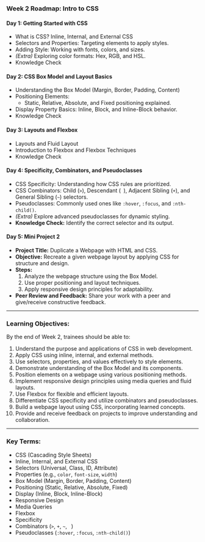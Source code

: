### **Week 2 Roadmap: Intro to CSS**  

#### **Day 1: Getting Started with CSS**  
- What is CSS? Inline, Internal, and External CSS
- Selectors and Properties: Targeting elements to apply styles.  
- Adding Style: Working with fonts, colors, and sizes.  
- *(Extra)* Exploring color formats: Hex, RGB, and HSL.  
- Knowledge Check  

#### **Day 2: CSS Box Model and Layout Basics**
  - Understanding the Box Model (Margin, Border, Padding, Content) 
  - Positioning Elements:  
    - Static, Relative, Absolute, and Fixed positioning explained.  
  - Display Property Basics: Inline, Block, and Inline-Block behavior.  
  - Knowledge Check

#### **Day 3: Layouts and Flexbox**
  - Layouts and Fluid Layout
  - Introduction to Flexbox and Flexbox Techniques
  - Knowledge Check

#### **Day 4: Specificity, Combinators, and Pseudoclasses**  
- CSS Specificity: Understanding how CSS rules are prioritized.  
- CSS Combinators: Child (`>`), Descendant (` `), Adjacent Sibling (`+`), and General Sibling (`~`) selectors.  
- Pseudoclasses: Commonly used ones like `:hover`, `:focus`, and `:nth-child()`.  
- *(Extra)* Explore advanced pseudoclasses for dynamic styling.  
- **Knowledge Check:** Identify the correct selector and its output.  

#### **Day 5: Mini Project 2**  
- **Project Title:** Duplicate a Webpage with HTML and CSS.  
- **Objective:** Recreate a given webpage layout by applying CSS for structure and design.  
- **Steps:**  
  1. Analyze the webpage structure using the Box Model.  
  2. Use proper positioning and layout techniques.  
  3. Apply responsive design principles for adaptability.  
- **Peer Review and Feedback:** Share your work with a peer and give/receive constructive feedback.  

---

### **Learning Objectives:**  

By the end of Week 2, trainees should be able to:  
1. Understand the purpose and applications of CSS in web development.  
2. Apply CSS using inline, internal, and external methods.  
3. Use selectors, properties, and values effectively to style elements.  
4. Demonstrate understanding of the Box Model and its components.  
5. Position elements on a webpage using various positioning methods.  
6. Implement responsive design principles using media queries and fluid layouts.  
7. Use Flexbox for flexible and efficient layouts.  
8. Differentiate CSS specificity and utilize combinators and pseudoclasses.  
9. Build a webpage layout using CSS, incorporating learned concepts.  
10. Provide and receive feedback on projects to improve understanding and collaboration.  

---

### **Key Terms:**  
- CSS (Cascading Style Sheets)  
- Inline, Internal, and External CSS  
- Selectors (Universal, Class, ID, Attribute)  
- Properties (e.g., `color`, `font-size`, `width`)  
- Box Model (Margin, Border, Padding, Content)  
- Positioning (Static, Relative, Absolute, Fixed)  
- Display (Inline, Block, Inline-Block)  
- Responsive Design  
- Media Queries  
- Flexbox  
- Specificity  
- Combinators (`>`, `+`, `~`, ` `)  
- Pseudoclasses (`:hover`, `:focus`, `:nth-child()`)  